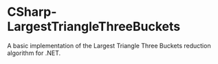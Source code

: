 # CSharp-LargestTriangleThreeBuckets
A basic implementation of the Largest Triangle Three Buckets reduction algorithm for .NET.
